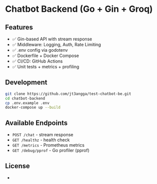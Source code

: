 # Chatbot Backend (Go + Gin + Groq)

## Features

- ✅ Gin-based API with stream response
- ✅ Middleware: Logging, Auth, Rate Limiting
- ✅ .env config via godotenv
- ✅ Dockerfile + Docker Compose
- ✅ CI/CD: GitHub Actions
- ✅ Unit tests + metrics + profiling

## Development

```bash
git clone https://github.com/jt3angga/test-chatbot-be.git
cd chatbot-backend
cp .env.example .env
docker-compose up --build
```

## Available Endpoints

- `POST /chat` - stream response
- `GET /healthz` - health check
- `GET /metrics` - Prometheus metrics
- `GET /debug/pprof` - Go profiler (pprof)

## License

-
